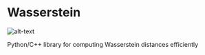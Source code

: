 # Wasserstein
![alt-text](https://travis-ci.org/pkomiske/Wasserstein.svg?branch=master "Travis-CI Build Status")

Python/C++ library for computing Wasserstein distances efficiently

